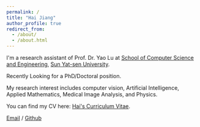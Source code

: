 ```yaml
---
permalink: /
title: "Hai Jiang"
author_profile: true
redirect_from: 
  - /about/
  - /about.html
---
```


I'm a research assistant of Prof. Dr. Yao Lu at [School of Computer Science and Engineering](https://cse.sysu.edu.cn/), [Sun Yat-sen University](https://www.sysu.edu.cn/).

Recently Looking for a PhD/Doctoral position.

My research interest includes computer vision, Artificial Intelligence, Applied Mathematics, Medical Image Analysis, and Physics.

You can find my CV here: [Hai's Curriculum Vitae](https://pigejianghai.github.io/Hai.github.io/CV/Hai%20Jiang%20-%20Curriculum%20Vitae.pdf).

[Email](mailto:jiangh14@lzu.edu.cn) / [Github](https://github.com/pigejianghai) 
